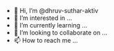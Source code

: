 - 👋 Hi, I’m @dhruv-suthar-aktiv
- 👀 I’m interested in ...
- 🌱 I’m currently learning ...
- 💞️ I’m looking to collaborate on ...
- 📫 How to reach me ...

<!---
dhruv-suthar-aktiv/dhruv-suthar-aktiv is a ✨ special ✨ repository because its `README.md` (this file) appears on your GitHub profile.
You can click the Preview link to take a look at your changes.
--->
